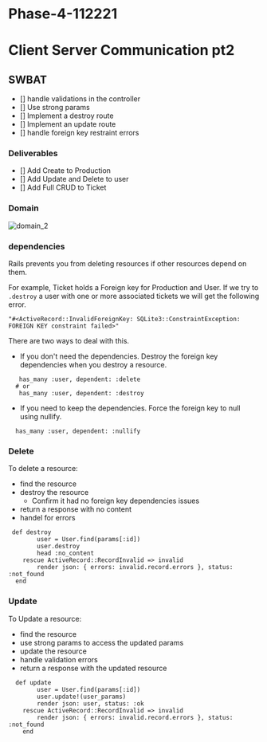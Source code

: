 # Phase-4-112221

# Client Server Communication pt2
## SWBAT
- [] handle validations in the controller
- [] Use strong params
- [] Implement a destroy route
- [] Implement an update route
- [] handle foreign key restraint errors  

### Deliverables 
- [] Add Create to Production 
- [] Add Update and Delete to user 
- [] Add Full CRUD to Ticket

### Domain
![domain_2](assets/domain_2.png)

### dependencies
Rails prevents you from deleting resources if other resources depend on them. 

For example, Ticket holds a Foreign key for Production and User. If we try to `.destroy` a user with one or more associated tickets we will get the following error. 

```
"#<ActiveRecord::InvalidForeignKey: SQLite3::ConstraintException: FOREIGN KEY constraint failed>"

```

There are two ways to deal with this. 
- If you don't need the dependencies. Destroy the foreign key dependencies when you destroy a resource.  

```
   has_many :user, dependent: :delete
  # or
   has_many :user, dependent: :destroy

```
- If you need to keep the dependencies. Force the foreign key to null using nullify. 

```
  has_many :user, dependent: :nullify
```

### Delete 
To delete a resource:
  - find the resource
  - destroy the resource
    - Confirm it had no foreign key dependencies issues
  - return a response with no content 
  - handel for errors 
```
 def destroy 
        user = User.find(params[:id])
        user.destroy
        head :no_content  
    rescue ActiveRecord::RecordInvalid => invalid
        render json: { errors: invalid.record.errors }, status: :not_found
  end 

```

### Update
To Update a resource:
- find the resource 
- use strong params to access the updated params
- update the resource 
- handle validation errors
- return a response with the updated resource 

```
  def update
        user = User.find(params[:id])
        user.update!(user_params)
        render json: user, status: :ok
    rescue ActiveRecord::RecordInvalid => invalid
        render json: { errors: invalid.record.errors }, status: :not_found
    end 


```